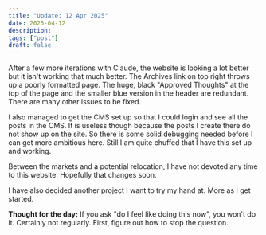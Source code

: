 ```yaml
---
title: "Update: 12 Apr 2025"
date: 2025-04-12
description:
tags: ["post"]
draft: false
---
```


After a few more iterations with Claude, the website is looking a lot better but it isn't working that much better. The Archives link on top right throws up a poorly formatted page. The huge, black  "Approved Thoughts" at the top of the page and the smaller blue version in the header are redundant. There are many other issues to be fixed. 

I also managed to get the CMS set up so that I could login and see all the posts in the CMS. It is useless though because the posts I create there do not show up on the site. So there is some solid debugging needed before I can get more ambitious here. Still I am quite chuffed that I have this set up and working. 

Between the markets and a potential relocation, I have not devoted any time to this website. Hopefully that changes soon. 

I have also decided another project I want to try my hand at. More as I get started. 

**Thought for the day:** If you ask "do I feel like doing this now", you won't do it. Certainly not regularly. First, figure out how to stop the question. 